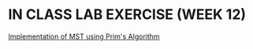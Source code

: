 # IN CLASS LAB EXERCISE (WEEK 12)


[Implementation of MST using Prim's Algorithm](https://github.com/kumudh-ranasinghe/DSA/blob/6180c4dca639a15c507f0428e0c2a8db7d79c3ff/LAB%2010%20/graph.cpp)
